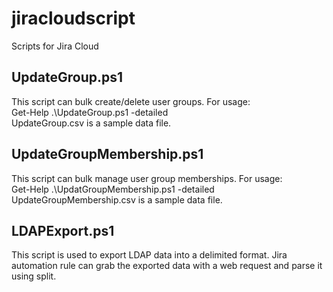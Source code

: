# jiracloudscript
Scripts for Jira Cloud

## UpdateGroup.ps1
This script can bulk create/delete user groups. For usage:  
Get-Help .\UpdateGroup.ps1 -detailed  
UpdateGroup.csv is a sample data file. 

## UpdateGroupMembership.ps1
This script can bulk manage user group memberships. For usage:  
Get-Help .\UpdatGroupMembership.ps1 -detailed  
UpdateGroupMembership.csv is a sample data file. 

## LDAPExport.ps1
This script is used to export LDAP data into a delimited format. 
Jira automation rule can grab the exported data with a web request and parse it using split.

